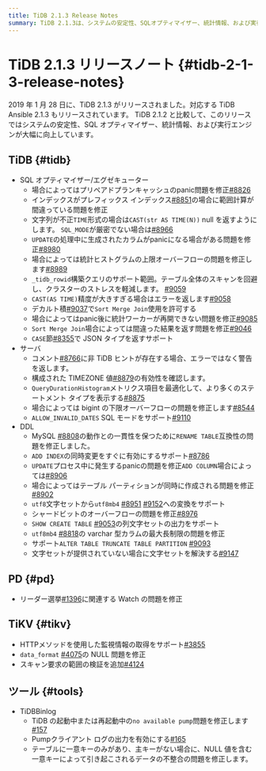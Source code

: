 ```yaml
---
title: TiDB 2.1.3 Release Notes
summary: TiDB 2.1.3は、システムの安定性、SQLオプティマイザー、統計情報、および実行エンジンが向上しています。具体的な修正点には、プリペアドプランキャッシュのpanic問題の修正、インデックスの範囲計算の修正、文字列が不正TIME形式の場合の修正などが含まれます。また、TiDB Ansible 2.1.3もリリースされています。PDやTiKVにも修正が加えられています。TiDBBinlogにもいくつかの修正が加えられています。
---
```


# TiDB 2.1.3 リリースノート {#tidb-2-1-3-release-notes}

2019 年 1 月 28 日に、TiDB 2.1.3 がリリースされました。対応する TiDB Ansible 2.1.3 もリリースされています。 TiDB 2.1.2 と比較して、このリリースではシステムの安定性、SQL オプティマイザー、統計情報、および実行エンジンが大幅に向上しています。

## TiDB {#tidb}

-   SQL オプティマイザー/エグゼキューター
    -   場合によってはプリペアドプランキャッシュのpanic問題を修正[#8826](https://github.com/pingcap/tidb/pull/8826)
    -   インデックスがプレフィックス インデックス[#8851](https://github.com/pingcap/tidb/pull/8851)の場合に範囲計算が間違っている問題を修正
    -   文字列が不正`TIME`形式の場合は`CAST(str AS TIME(N))` null を返すようにします。 `SQL_MODE`が厳密でない場合は[#8966](https://github.com/pingcap/tidb/pull/8966)
    -   `UPDATE`の処理中に生成されたカラムがpanicになる場合がある問題を修正[#8980](https://github.com/pingcap/tidb/pull/8980)
    -   場合によっては統計ヒストグラムの上限オーバーフローの問題を修正します[#8989](https://github.com/pingcap/tidb/pull/8989)
    -   `_tidb_rowid`構築クエリのサポート範囲。テーブル全体のスキャンを回避し、クラスターのストレスを軽減します。 [#9059](https://github.com/pingcap/tidb/pull/9059)
    -   `CAST(AS TIME)`精度が大きすぎる場合はエラーを返します[#9058](https://github.com/pingcap/tidb/pull/9058)
    -   デカルト積[#9037](https://github.com/pingcap/tidb/pull/9037)で`Sort Merge Join`使用を許可する
    -   場合によってはpanic後に統計ワーカーが再開できない問題を修正[#9085](https://github.com/pingcap/tidb/pull/9085)
    -   `Sort Merge Join`場合によっては間違った結果を返す問題を修正[#9046](https://github.com/pingcap/tidb/pull/9046)
    -   `CASE`節[#8355](https://github.com/pingcap/tidb/pull/8355)で JSON タイプを返すサポート
-   サーバ
    -   コメント[#8766](https://github.com/pingcap/tidb/pull/8766)に非 TiDB ヒントが存在する場合、エラーではなく警告を返します。
    -   構成された TIMEZONE 値[#8879](https://github.com/pingcap/tidb/pull/8879)の有効性を確認します。
    -   `QueryDurationHistogram`メトリクス項目を最適化して、より多くのステートメント タイプを表示する[#8875](https://github.com/pingcap/tidb/pull/8875)
    -   場合によっては bigint の下限オーバーフローの問題を修正します[#8544](https://github.com/pingcap/tidb/pull/8544)
    -   `ALLOW_INVALID_DATES` SQL モードをサポート[#9110](https://github.com/pingcap/tidb/pull/9110)
-   DDL
    -   MySQL [#8808](https://github.com/pingcap/tidb/pull/8808)の動作との一貫性を保つために`RENAME TABLE`互換性の問題を修正しました。
    -   `ADD INDEX`の同時変更をすぐに有効にするサポート[#8786](https://github.com/pingcap/tidb/pull/8786)
    -   `UPDATE`プロセス中に発生するpanicの問題を修正`ADD COLUMN`場合によっては[#8906](https://github.com/pingcap/tidb/pull/8906)
    -   場合によってはテーブル パーティションが同時に作成される問題を修正[#8902](https://github.com/pingcap/tidb/pull/8902)
    -   `utf8`文字セットから`utf8mb4` [#8951](https://github.com/pingcap/tidb/pull/8951) [#9152](https://github.com/pingcap/tidb/pull/9152)への変換をサポート
    -   シャードビットのオーバーフローの問題を修正[#8976](https://github.com/pingcap/tidb/pull/8976)
    -   `SHOW CREATE TABLE` [#9053](https://github.com/pingcap/tidb/pull/9053)の列文字セットの出力をサポート
    -   `utf8mb4` [#8818](https://github.com/pingcap/tidb/pull/8818)の varchar 型カラムの最大長制限の問題を修正
    -   サポート`ALTER TABLE TRUNCATE TABLE PARTITION` [#9093](https://github.com/pingcap/tidb/pull/9093)
    -   文字セットが提供されていない場合に文字セットを解決する[#9147](https://github.com/pingcap/tidb/pull/9147)

## PD {#pd}

-   リーダー選挙[#1396](https://github.com/pingcap/pd/pull/1396)に関連する Watch の問題を修正

## TiKV {#tikv}

-   HTTPメソッドを使用した監視情報の取得をサポート[#3855](https://github.com/tikv/tikv/pull/3855)
-   `data_format` [#4075](https://github.com/tikv/tikv/pull/4075)の NULL 問題を修正
-   スキャン要求の範囲の検証を追加[#4124](https://github.com/tikv/tikv/pull/4124)

## ツール {#tools}

-   TiDBBinlog
    -   TiDB の起動中または再起動中の`no available pump`問題を修正します[#157](https://github.com/pingcap/tidb-tools/pull/158)
    -   Pumpクライアント ログの出力を有効にする[#165](https://github.com/pingcap/tidb-tools/pull/165)
    -   テーブルに一意キーのみがあり、主キーがない場合に、NULL 値を含む一意キーによって引き起こされるデータの不整合の問題を修正します。
